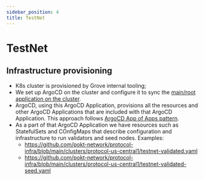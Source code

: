 ```yaml
---
sidebar_position: 4
title: TestNet
---
```


# TestNet <!-- omit in toc -->

## Infrastructure provisioning

- K8s cluster is provisioned by Grove internal tooling;
- We set up ArgoCD on the cluster and configure it to sync the [main/root application on the cluster](https://github.com/pokt-network/protocol-infra/blob/main/clusters/protocol-us-central1-app.yaml).
- ArgoCD, using this ArgoCD Application, provisions all the resources and other ArgoCD Applications that are included with that ArgoCD Application. This approach follows [ArgoCD App of Apps pattern](https://argo-cd.readthedocs.io/en/stable/operator-manual/cluster-bootstrapping/).
- As a part of that ArgoCD Application we have resources such as StatefulSets and COnfigMaps that describe configuration and infrastructure to run validators and seed nodes. Examples:
  - https://github.com/pokt-network/protocol-infra/blob/main/clusters/protocol-us-central1/testnet-validated.yaml
  - https://github.com/pokt-network/protocol-infra/blob/main/clusters/protocol-us-central1/testnet-validated-seed.yaml
  <!-- btw I'm going to change that as I don't really like that set up. We need to add an abstraction here. -->